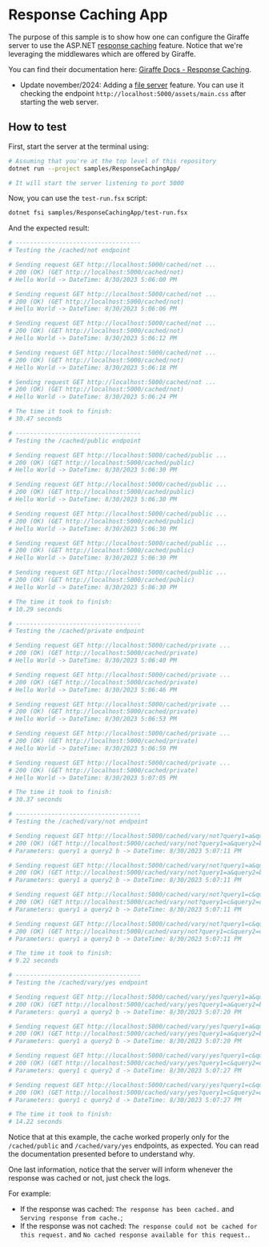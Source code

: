 # Response Caching App

The purpose of this sample is to show how one can configure the Giraffe server to use the ASP.NET [response caching](https://learn.microsoft.com/en-us/aspnet/core/performance/caching/response?view=aspnetcore-7.0) feature. Notice that we're leveraging the middlewares which are offered by Giraffe.

You can find their documentation here: [Giraffe Docs - Response Caching](https://giraffe.wiki/docs#response-caching).

+ Update november/2024: Adding a [file server](https://learn.microsoft.com/en-us/aspnet/core/fundamentals/static-files#usefileserver-for-default-documents) feature. You can use it checking the endpoint `http://localhost:5000/assets/main.css` after starting the web server.

## How to test

First, start the server at the terminal using:

```bash
# Assuming that you're at the top level of this repository
dotnet run --project samples/ResponseCachingApp/

# It will start the server listening to port 5000
```

Now, you can use the `test-run.fsx` script:

```bash
dotnet fsi samples/ResponseCachingApp/test-run.fsx
```

And the expected result:

```bash
# -----------------------------------
# Testing the /cached/not endpoint

# Sending request GET http://localhost:5000/cached/not ...
# 200 (OK) (GET http://localhost:5000/cached/not)
# Hello World -> DateTime: 8/30/2023 5:06:00 PM

# Sending request GET http://localhost:5000/cached/not ...
# 200 (OK) (GET http://localhost:5000/cached/not)
# Hello World -> DateTime: 8/30/2023 5:06:06 PM

# Sending request GET http://localhost:5000/cached/not ...
# 200 (OK) (GET http://localhost:5000/cached/not)
# Hello World -> DateTime: 8/30/2023 5:06:12 PM

# Sending request GET http://localhost:5000/cached/not ...
# 200 (OK) (GET http://localhost:5000/cached/not)
# Hello World -> DateTime: 8/30/2023 5:06:18 PM

# Sending request GET http://localhost:5000/cached/not ...
# 200 (OK) (GET http://localhost:5000/cached/not)
# Hello World -> DateTime: 8/30/2023 5:06:24 PM

# The time it took to finish:
# 30.47 seconds

# -----------------------------------
# Testing the /cached/public endpoint

# Sending request GET http://localhost:5000/cached/public ...
# 200 (OK) (GET http://localhost:5000/cached/public)
# Hello World -> DateTime: 8/30/2023 5:06:30 PM

# Sending request GET http://localhost:5000/cached/public ...
# 200 (OK) (GET http://localhost:5000/cached/public)
# Hello World -> DateTime: 8/30/2023 5:06:30 PM

# Sending request GET http://localhost:5000/cached/public ...
# 200 (OK) (GET http://localhost:5000/cached/public)
# Hello World -> DateTime: 8/30/2023 5:06:30 PM

# Sending request GET http://localhost:5000/cached/public ...
# 200 (OK) (GET http://localhost:5000/cached/public)
# Hello World -> DateTime: 8/30/2023 5:06:30 PM

# Sending request GET http://localhost:5000/cached/public ...
# 200 (OK) (GET http://localhost:5000/cached/public)
# Hello World -> DateTime: 8/30/2023 5:06:30 PM

# The time it took to finish:
# 10.29 seconds

# -----------------------------------
# Testing the /cached/private endpoint

# Sending request GET http://localhost:5000/cached/private ...
# 200 (OK) (GET http://localhost:5000/cached/private)
# Hello World -> DateTime: 8/30/2023 5:06:40 PM

# Sending request GET http://localhost:5000/cached/private ...
# 200 (OK) (GET http://localhost:5000/cached/private)
# Hello World -> DateTime: 8/30/2023 5:06:46 PM

# Sending request GET http://localhost:5000/cached/private ...
# 200 (OK) (GET http://localhost:5000/cached/private)
# Hello World -> DateTime: 8/30/2023 5:06:53 PM

# Sending request GET http://localhost:5000/cached/private ...
# 200 (OK) (GET http://localhost:5000/cached/private)
# Hello World -> DateTime: 8/30/2023 5:06:59 PM

# Sending request GET http://localhost:5000/cached/private ...
# 200 (OK) (GET http://localhost:5000/cached/private)
# Hello World -> DateTime: 8/30/2023 5:07:05 PM

# The time it took to finish:
# 30.37 seconds

# -----------------------------------
# Testing the /cached/vary/not endpoint

# Sending request GET http://localhost:5000/cached/vary/not?query1=a&query2=b ...
# 200 (OK) (GET http://localhost:5000/cached/vary/not?query1=a&query2=b)
# Parameters: query1 a query2 b -> DateTime: 8/30/2023 5:07:11 PM

# Sending request GET http://localhost:5000/cached/vary/not?query1=a&query2=b ...
# 200 (OK) (GET http://localhost:5000/cached/vary/not?query1=a&query2=b)
# Parameters: query1 a query2 b -> DateTime: 8/30/2023 5:07:11 PM

# Sending request GET http://localhost:5000/cached/vary/not?query1=c&query2=d ...
# 200 (OK) (GET http://localhost:5000/cached/vary/not?query1=c&query2=d)
# Parameters: query1 a query2 b -> DateTime: 8/30/2023 5:07:11 PM

# Sending request GET http://localhost:5000/cached/vary/not?query1=c&query2=d ...
# 200 (OK) (GET http://localhost:5000/cached/vary/not?query1=c&query2=d)
# Parameters: query1 a query2 b -> DateTime: 8/30/2023 5:07:11 PM

# The time it took to finish:
# 9.22 seconds

# -----------------------------------
# Testing the /cached/vary/yes endpoint

# Sending request GET http://localhost:5000/cached/vary/yes?query1=a&query2=b ...
# 200 (OK) (GET http://localhost:5000/cached/vary/yes?query1=a&query2=b)
# Parameters: query1 a query2 b -> DateTime: 8/30/2023 5:07:20 PM

# Sending request GET http://localhost:5000/cached/vary/yes?query1=a&query2=b ...
# 200 (OK) (GET http://localhost:5000/cached/vary/yes?query1=a&query2=b)
# Parameters: query1 a query2 b -> DateTime: 8/30/2023 5:07:20 PM

# Sending request GET http://localhost:5000/cached/vary/yes?query1=c&query2=d ...
# 200 (OK) (GET http://localhost:5000/cached/vary/yes?query1=c&query2=d)
# Parameters: query1 c query2 d -> DateTime: 8/30/2023 5:07:27 PM

# Sending request GET http://localhost:5000/cached/vary/yes?query1=c&query2=d ...
# 200 (OK) (GET http://localhost:5000/cached/vary/yes?query1=c&query2=d)
# Parameters: query1 c query2 d -> DateTime: 8/30/2023 5:07:27 PM

# The time it took to finish:
# 14.22 seconds
```

Notice that at this example, the cache worked properly only for the `/cached/public` and `/cached/vary/yes` endpoints, as expected. You can read the documentation presented before to understand why.

One last information, notice that the server will inform whenever the response was cached or not, just check the logs.

For example:

* If the response was cached: `The response has been cached.` and `Serving response from cache.`;
* If the response was not cached: `The response could not be cached for this request.` and `No cached response available for this request.`.